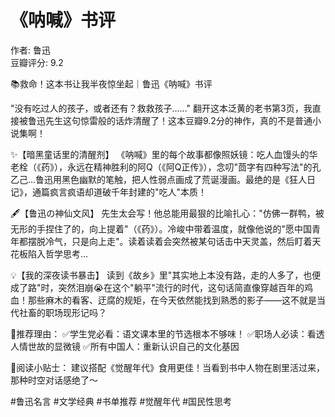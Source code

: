 # 《呐喊》书评

作者: 鲁迅  
豆瓣评分: 9.2  



📚救命！这本书让我半夜惊坐起｜鲁迅《呐喊》书评

"没有吃过人的孩子，或者还有？救救孩子……" 翻开这本泛黄的老书第3页，我直接被鲁迅先生这句惊雷般的话炸清醒了！这本豆瓣9.2分的神作，真的不是普通小说集啊！

✨【暗黑童话里的清醒剂】
《呐喊》里的每个故事都像照妖镜：吃人血馒头的华老栓（《药》），永远在精神胜利的阿Q（《阿Q正传》），念叨"茴字有四种写法"的孔乙己…鲁迅用黑色幽默的笔触，把人性弱点画成了荒诞漫画。最绝的是《狂人日记》，通篇疯言疯语却道破千年封建的"吃人"本质！

🖋️【鲁迅の神仙文风】
先生太会写！他总能用最狠的比喻扎心："仿佛一群鸭，被无形的手捏住了的，向上提着"（《药》）。冷峻中带着温度，就像他说的"愿中国青年都摆脱冷气，只是向上走"。读着读着会突然被某句话击中天灵盖，然后盯着天花板陷入哲学思考…

💡【我的深夜读书暴击】
读到《故乡》里"其实地上本没有路，走的人多了，也便成了路"时，突然泪崩😭在这个"躺平"流行的时代，这句话简直像穿越百年的鸡血！那些麻木的看客、迂腐的规矩，在今天依然能找到熟悉的影子——这不就是当代社畜的职场现形记吗？

🌟推荐理由：
✅学生党必看：语文课本里的节选根本不够味！
✅职场人必读：看透人情世故的显微镜
✅所有中国人：重新认识自己的文化基因

📌阅读小贴士：
建议搭配《觉醒年代》食用更佳！当看到书中人物在剧里活过来，那种时空对话感绝了～

#鲁迅名言 #文学经典 #书单推荐 #觉醒年代 #国民性思考
